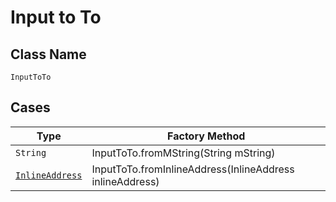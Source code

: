 
# Input to To

## Class Name

`InputToTo`

## Cases

| Type | Factory Method |
|  --- | --- |
| `String` | InputToTo.fromMString(String mString) |
| [`InlineAddress`](../../../doc/models/containers/inline-address.md) | InputToTo.fromInlineAddress(InlineAddress inlineAddress) |

